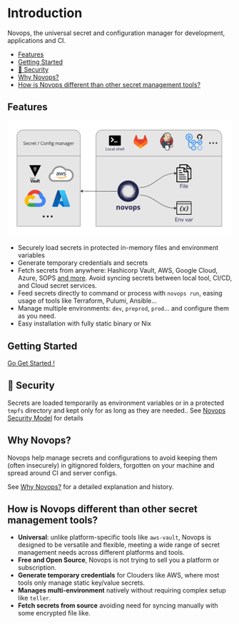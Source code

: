 # Introduction

Novops, the universal secret and configuration manager for development, applications and CI.

- [Features](#features)
- [Getting Started](#getting-started)
- [🔐 Security](#-security)
- [Why Novops?](#why-novops)
- [How is Novops different than other secret management tools?](#how-is-novops-different-than-other-secret-management-tools)

## Features

![novops-features](assets/novops-features.jpg)

- Securely load secrets in protected in-memory files and environment variables
- Generate temporary credentials and secrets
- Fetch secrets from anywhere: Hashicorp Vault, AWS, Google Cloud, Azure, SOPS [and more](https://novops.dev/config/index.html). Avoid syncing secrets between local tool, CI/CD, and Cloud secret services.
- Feed secrets directly to command or process with `novops run`, easing usage of tools like Terraform, Pulumi, Ansible...
- Manage multiple environments: `dev`, `preprod`, `prod`... and configure them as you need.
- Easy installation with fully static binary or Nix

## Getting Started

[Go Get Started !](getting-started.md)

## 🔐 Security

Secrets are loaded temporarily as environment variables or in a protected `tmpfs` directory and kept only for as long as they are needed.. See [Novops Security Model](./security.html) for details

## Why Novops?

Novops help manage secrets and configurations to avoid keeping them (often insecurely) in gitignored folders, forgotten on your machine and spread around CI and server configs. 

See [Why Novops?](./why-novops.md) for a detailed explanation and history. 

## How is Novops different than other secret management tools? 

- **Universal**: unlike platform-specific tools like `aws-vault`, Novops is designed to be versatile and flexible, meeting a wide range of secret management needs across different platforms and tools.
- **Free and Open Source**, Novops is not trying to sell you a platform or subscription. 
- **Generate temporary credentials** for Clouders like AWS, where most tools only manage static key/value secrets.
- **Manages multi-environment** natively without requiring complex setup like `teller`.
- **Fetch secrets from source** avoiding need for syncing manually with some encrypted file like.
